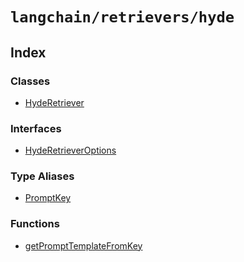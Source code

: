 `langchain/retrievers/hyde`
===========================

Index[​](#index "Direct link to Index")
---------------------------------------

### Classes[​](#classes "Direct link to Classes")

*   [HydeRetriever](/docs/api/retrievers_hyde/classes/HydeRetriever)

### Interfaces[​](#interfaces "Direct link to Interfaces")

*   [HydeRetrieverOptions](/docs/api/retrievers_hyde/interfaces/HydeRetrieverOptions)

### Type Aliases[​](#type-aliases "Direct link to Type Aliases")

*   [PromptKey](/docs/api/retrievers_hyde/types/PromptKey)

### Functions[​](#functions "Direct link to Functions")

*   [getPromptTemplateFromKey](/docs/api/retrievers_hyde/functions/getPromptTemplateFromKey)
